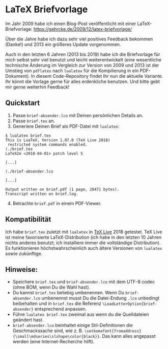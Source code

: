 # LaTeX Briefvorlage

Im Jahr 2009 habe ich einen Blog-Post veröffentlicht mit einer LaTeX-Briefvorlage: https://gehrcke.de/2009/12/latex-briefvorlage/

Über die Jahre habe ich dazu sehr viel positives Feedback bekommen (Danke!) und 2013 ein größeres Update vorgenommen.

Auch in den letzten 6 Jahren (2013 bis 2019) habe ich die Briefvorlage für mich selbst sehr viel benutzt und leicht weiterentwickelt (eine wesentliche technische Änderung im Vergleich zur Version von 2009 und 2013 ist der Umstieg von `pdflatex` nach `lualatex` für die Kompilierung in ein PDF-Dokument).
In diesem Code-Repository findet Ihr nun die aktuelle Variante.
Ihr könnt die Vorlage gerne für alles erdenkliche benutzen.
Und bitte gebt mir gerne weiterhin Feedback!


## Quickstart

1. Passe `brief-absender.lco` mit Deinen persönlichen Details an.
2. Passe `brief.tex` an.
3. Generiere Deinen Brief als PDF-Datei mit `lualatex`:

```
$ lualatex brief.tex
This is LuaTeX, Version 1.07.0 (TeX Live 2018)
 restricted system commands enabled.
(./brief.tex
LaTeX2e <2018-04-01> patch level 5

[...]

(./brief-absender.lco

[...]

Output written on brief.pdf (1 page, 28471 bytes).
Transcript written on brief.log.
```

4. Betrachte `brief.pdf` in einem PDF-Viewer.


## Kompatibilität

Ich habe `brief.tex` zuletzt mit `lualatex` in [TeX Live](https://www.tug.org/texlive/) 2018 getestet.
TeX Live ist meine favorisierte LaTeX-Distribution (ich habe in den letzten 10 Jahren nichts anderes benutzt; ich installiere immer die vollständige Distribution).
Es funktionieren höchstwahrscheinlich auch ältere Versionen von `lualatex` sowie zukünftige.

## Hinweise:

- Speichere `brief.tex` und `brief-absender.lco` mit dem UTF-8 codec (ohne BOM, wenn Du die Wahl hast).
- Du kannst `brief.tex` beliebig umbenennen. Wenn Du `brief-absender.lco` umbenennst musst Du die Datei-Endung `.lco` unbedingt beibehalten und in `brief.tex` die Referenz `\LoadLetterOption{brief-absender}` entsprechend anpassen.
- Führe `lualatex brief.tex` zweimal aus wenn du die Quelldateien geändert hast.
- `brief-absender.lco` beinhaltet einige Stil-Definitionen die Geschmackssache sind, wie z. B.  `\setkomafont{fromaddress}{\small\mdseries\slshape\color{black}}`. Das kann alles angepasst werden (eine Internet-Recherche hilft).

